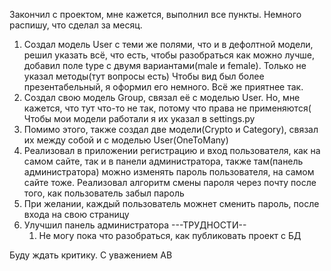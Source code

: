 Закончил с проектом, мне кажется, выполнил все пункты. Немного распишу, что сделал за месяц.
1. Создал модель User с теми же полями, что и в дефолтной модели, решил указать всё, что есть, чтобы разобраться как можно лучше,
   добавил поле type с двумя вариантами(male и female). Только не указал методы(тут вопросы есть)
   Чтобы вид был более презентабельный, я оформил его немного. Всё же приятнее так.
2. Создал свою модель Group, связал её с моделью User. Но, мне кажется, что тут что-то не так, потому что права не применяются(
   Чтобы мои модели работали я их указал в settings.py
3. Помимо этого, также создал две модели(Crypto и Category), связал их между собой и с моделью User(OneToMany)
4. Реализовал в приложении регистрацию и вход пользователя, как на самом сайте, так и в панели администратора,
   также там(панель администратора) можно изменять пароль пользователя, на самом сайте тоже. Реализовал алгоритм смены пароля через почту после того, как пользователь забыл пароль
5. При желании, каждый пользователь можнет сменить пароль, после входа на свою страницу
6. Улучшил панель администратора
   ---ТРУДНОСТИ--
   1. Не могу пока что разобраться, как публиковать проект с БД

Буду ждать критику. С уважением АВ
